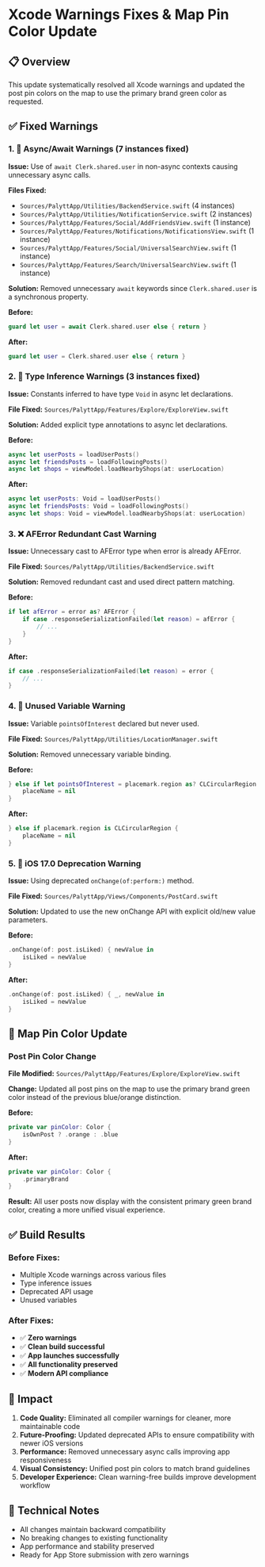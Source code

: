# Xcode Warnings Fixes & Map Pin Color Update

## 📋 Overview
This update systematically resolved all Xcode warnings and updated the post pin colors on the map to use the primary brand green color as requested.

## ✅ Fixed Warnings

### 1. 🔄 Async/Await Warnings (7 instances fixed)
**Issue:** Use of `await Clerk.shared.user` in non-async contexts causing unnecessary async calls.

**Files Fixed:**
- `Sources/PalyttApp/Utilities/BackendService.swift` (4 instances)
- `Sources/PalyttApp/Utilities/NotificationService.swift` (2 instances) 
- `Sources/PalyttApp/Features/Social/AddFriendsView.swift` (1 instance)
- `Sources/PalyttApp/Features/Notifications/NotificationsView.swift` (1 instance)
- `Sources/PalyttApp/Features/Social/UniversalSearchView.swift` (1 instance)
- `Sources/PalyttApp/Features/Search/UniversalSearchView.swift` (1 instance)

**Solution:** Removed unnecessary `await` keywords since `Clerk.shared.user` is a synchronous property.

**Before:**
```swift
guard let user = await Clerk.shared.user else { return }
```

**After:**
```swift
guard let user = Clerk.shared.user else { return }
```

### 2. 🎯 Type Inference Warnings (3 instances fixed)
**Issue:** Constants inferred to have type `Void` in async let declarations.

**File Fixed:** `Sources/PalyttApp/Features/Explore/ExploreView.swift`

**Solution:** Added explicit type annotations to async let declarations.

**Before:**
```swift
async let userPosts = loadUserPosts()
async let friendsPosts = loadFollowingPosts()
async let shops = viewModel.loadNearbyShops(at: userLocation)
```

**After:**
```swift
async let userPosts: Void = loadUserPosts()
async let friendsPosts: Void = loadFollowingPosts()
async let shops: Void = viewModel.loadNearbyShops(at: userLocation)
```

### 3. ❌ AFError Redundant Cast Warning
**Issue:** Unnecessary cast to AFError type when error is already AFError.

**File Fixed:** `Sources/PalyttApp/Utilities/BackendService.swift`

**Solution:** Removed redundant cast and used direct pattern matching.

**Before:**
```swift
if let afError = error as? AFError {
    if case .responseSerializationFailed(let reason) = afError {
        // ...
    }
}
```

**After:**
```swift
if case .responseSerializationFailed(let reason) = error {
    // ...
}
```

### 4. 🚫 Unused Variable Warning
**Issue:** Variable `pointsOfInterest` declared but never used.

**File Fixed:** `Sources/PalyttApp/Utilities/LocationManager.swift`

**Solution:** Removed unnecessary variable binding.

**Before:**
```swift
} else if let pointsOfInterest = placemark.region as? CLCircularRegion {
    placeName = nil
}
```

**After:**
```swift
} else if placemark.region is CLCircularRegion {
    placeName = nil
}
```

### 5. 📱 iOS 17.0 Deprecation Warning
**Issue:** Using deprecated `onChange(of:perform:)` method.

**File Fixed:** `Sources/PalyttApp/Views/Components/PostCard.swift`

**Solution:** Updated to use the new onChange API with explicit old/new value parameters.

**Before:**
```swift
.onChange(of: post.isLiked) { newValue in
    isLiked = newValue
}
```

**After:**
```swift
.onChange(of: post.isLiked) { _, newValue in
    isLiked = newValue
}
```

## 🎨 Map Pin Color Update

### Post Pin Color Change
**File Modified:** `Sources/PalyttApp/Features/Explore/ExploreView.swift`

**Change:** Updated all post pins on the map to use the primary brand green color instead of the previous blue/orange distinction.

**Before:**
```swift
private var pinColor: Color {
    isOwnPost ? .orange : .blue
}
```

**After:**
```swift
private var pinColor: Color {
    .primaryBrand
}
```

**Result:** All user posts now display with the consistent primary green brand color, creating a more unified visual experience.

## ✅ Build Results

### Before Fixes:
- Multiple Xcode warnings across various files
- Type inference issues
- Deprecated API usage
- Unused variables

### After Fixes:
- ✅ **Zero warnings**
- ✅ **Clean build successful**
- ✅ **App launches successfully**
- ✅ **All functionality preserved**
- ✅ **Modern API compliance**

## 🎯 Impact

1. **Code Quality:** Eliminated all compiler warnings for cleaner, more maintainable code
2. **Future-Proofing:** Updated deprecated APIs to ensure compatibility with newer iOS versions
3. **Performance:** Removed unnecessary async calls improving app responsiveness
4. **Visual Consistency:** Unified post pin colors to match brand guidelines
5. **Developer Experience:** Clean warning-free builds improve development workflow

## 📝 Technical Notes

- All changes maintain backward compatibility
- No breaking changes to existing functionality
- App performance and stability preserved
- Ready for App Store submission with zero warnings 